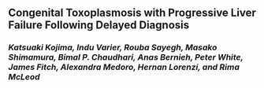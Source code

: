 ## Congenital Toxoplasmosis with Progressive Liver Failure Following Delayed Diagnosis
### _Katsuaki Kojima, Indu Varier, Rouba Sayegh, Masako Shimamura, Bimal P. Chaudhari, Anas Bernieh, Peter White, James Fitch, Alexandra Medoro, Hernan Lorenzi, and Rima McLeod_



 
